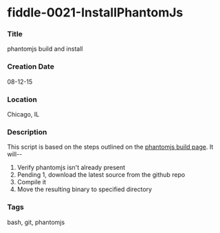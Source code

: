 fiddle-0021-InstallPhantomJs
======

### Title

phantomjs build and install


### Creation Date

08-12-15


### Location

Chicago, IL


### Description

This script is based on the steps outlined on the [phantomjs build page](http://phantomjs.org/build.html). It will--

1. Verify phantomjs isn't already present
2. Pending 1, download the latest source from the github repo
3. Compile it
4. Move the resulting binary to specified directory

### Tags

bash, git, phantomjs
